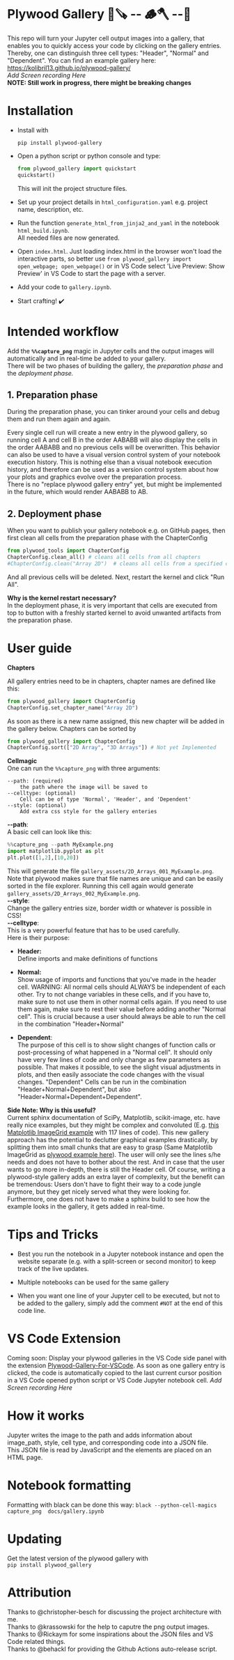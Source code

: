 # Plywood Gallery 🌲🪚 -- 🪵🪓 --🚪

This repo will turn your Jupyter cell output images into a gallery, that enables you to quickly access your code by clicking on the gallery entries. Thereby, one can distinguish three cell types: "Header", "Normal" and "Dependent". 
You can find an example gallery here: https://kolibril13.github.io/plywood-gallery/   
*Add Screen recording Here*  
**NOTE: Still work in progress, there might be breaking changes**

# Installation

* Install with  
    ```
    pip install plywood-gallery
    ```

* Open a python script or python console and type:
    ```py
    from plywood_gallery import quickstart
    quickstart()
    ```
    This will init the project structure files.  
* Set up your project details in `html_configuration.yaml` e.g. project name, description, etc.  
* Run the function `generate_html_from_jinja2_and_yaml` in the notebook  `html_build.ipynb`.  
All needed files are now generated.  
* Open `index.html`.  Just loading index.html in the browser won't load the interactive parts, so better use `from plywood_gallery import open_webpage; open_webpage()` or in VS Code select 'Live Preview: Show Preview' in VS Code to start the page with a server.  
* Add your code to `gallery.ipynb`.   

* Start crafting! ✔️

# Intended workflow

Add the **`%%capture_png`** magic in Jupyter cells and the output images will automatically and in real-time be added to your gallery.   
There will be two phases of building the gallery, the *preparation phase* and the *deployment phase.*

## 1. Preparation phase

During the preparation phase, you can tinker around your cells and debug them and run them again and again.

Every single cell run will create a new entry in the plywood gallery, so running cell A and cell B  in the order AABABB will also display the cells in the order AABABB and no previous cells will be overwritten. 
This behavior can also be used to have a visual version control system of your notebook execution history. 
This is nothing else than a visual notebook execution history, and therefore can be used as a version control system about how your plots and graphics evolve over the preparation process.  
There is no "replace plywood gallery entry" yet, but might be implemented in the future, which would render AABABB to AB.

## 2. Deployment phase

When you want to publish your gallery notebook e.g. on GitHub pages, then first clean all cells from the preparation phase with the ChapterConfig  
```py
from plywood_tools import ChapterConfig
ChapterConfig.clean_all() # cleans all cells from all chapters
#ChapterConfig.clean("Array 2D")  # cleans all cells from a specified chapter
```

And all previous cells will be deleted.
Next, restart the kernel and click "Run All".

**Why is the kernel restart necessary?**  
In the deployment phase, it is very important that cells are executed from top to button with a freshly started kernel to avoid unwanted artifacts from the preparation phase.

# User guide

**Chapters**  

All gallery entries need to be in chapters, chapter names are defined like this:
```py
from plywood_gallery import ChapterConfig
ChapterConfig.set_chapter_name("Array 2D")
```
As soon as there is a new name assigned, this new chapter will be added in the gallery below.
Chapters can be sorted by 
```py
from plywood_gallery import ChapterConfig
ChapterConfig.sort(["2D Array", "3D Arrays"]) # Not yet Implemented
```

**Cellmagic**  
One can run the `%%capture_png` with three arguments:
```
--path: (required)
    the path where the image will be saved to
--celltype: (optional)
    Cell can be of type 'Normal', 'Header', and 'Dependent'
--style: (optional)
    Add extra css style for the gallery enteries
```
**--path**:  
A basic cell can look like this:
```py
%%capture_png --path MyExample.png
import matplotlib.pyplot as plt
plt.plot([1,2],[10,20])
```
This will generate the file `gallery_assets/2D_Arrays_001_MyExample.png`. Note that plywood makes sure that file names are unique and can be easily sorted in the file explorer.
Running this cell again would generate `gallery_assets/2D_Arrays_002_MyExample.png`.   
**--style**:  
Change the gallery entries size, border width or whatever is possible in CSS!  
**--celltype**:    
This is a very powerful feature that has to be used carefully.  
Here is their purpose:  

* **Header:**  
Define imports and make definitions of functions

* **Normal:**  
Show usage of imports and functions that you've made in the header cell. WARNING: All normal cells should ALWAYS be independent of each other. Try to not change variables in these cells, and if you have to, make sure to not use them in other normal cells again. If you need to use them again, make sure to rest their value before adding another "Normal cell". This is crucial because a user should always be able to run the cell in the combination "Header+Normal"
* **Dependent**:  
The purpose of this cell is to show slight changes of function calls or post-processing of what happened in a "Normal cell". It should only have very few lines of code and only change as few parameters as possible. That makes it possible, to see the slight visual adjustments in plots, and then easily associate the code changes with the visual changes. "Dependent" Cells can be run in the combination "Header+Normal+Dependent", but also "Header+Normal+Dependent+Dependent".



**Side Note: Why is this useful?**   
Current sphinx documentation of SciPy, Matplotlib, scikit-image, etc. have really nice examples, but they might be complex and convoluted (E.g. [this Matplotlib ImageGrid example](https://matplotlib.org/3.5.1/gallery/axes_grid1/demo_axes_grid.html) with 117 lines of code).
This new gallery approach has the potential to declutter graphical examples drastically, by splitting them into small chunks that are easy to grasp (Same Matplotlib ImageGrid as  [plywood example here](https://kolibril13.github.io/further_ideas_plywood_gallery/web1_ImageGrid.html)). The user will only see the lines s/he needs and does not have to bother about the rest. And in case that the user wants to go more in-depth, there is still the Header cell. Of course, writing a plywood-style gallery adds an extra layer of complexity, but the benefit can be tremendous: Users don't have to fight their way to a code jungle anymore, but they get nicely served what they were looking for.
Furthermore, one does not have to make a sphinx build to see how the example looks in the gallery, it gets added in real-time.


# Tips and Tricks

* Best you run the notebook in a Jupyter notebook instance and open the website separate (e.g. with a split-screen or second monitor) to keep track of the live updates.

* Multiple notebooks can be used for the same gallery

* When you want one line of your Jupyter cell to be executed, but not to be added to the gallery, simply add the comment `#NOT` at the end of this code line.

# VS Code Extension
Coming soon:
Display your plywood galleries in the VS Code side panel with the extension [Plywood-Gallery-For-VSCode](https://github.com/kolibril13/plywood-gallery/). As soon as one gallery entry is clicked, the code is automatically copied to the last current cursor position in a VS Code opened python script or VS Code Jupyter notebook cell.
*Add Screen recording Here*


# How it works
Jupyter writes the image to the path and adds information about image_path, style, cell type, and corresponding code into a JSON file.   
This JSON file is read by JavaScript and the elements are placed on an HTML page.

# Notebook formatting
Formatting with black can be done this way:
`black --python-cell-magics capture_png  docs/gallery.ipynb`

# Updating
Get the latest version of the plywood gallery with   
`pip install plywood_gallery`
# Attribution

Thanks to @christopher-besch for discussing the project architecture with me.  
Thanks to @krassowski for the help to caputre the png output images.  
Thanks to @Rickaym for some inspirations about the JSON files and VS Code related things.  
Thanks to @behackl for providing the Github Actions auto-release script.   
